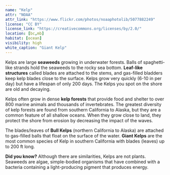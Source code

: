 ```yaml
---
name: "Kelp"
attr: "NOAA"
attr_link: "https://www.flickr.com/photos/noaaphotolib/5077882249"
license: "CC BY"
license_link: "https://creativecommons.org/licenses/by/2.0/"
location: [bc,mb]
habitat: [ocean]
visibility: high
white_caption: "Giant Kelp"
---
```

Kelps are large **seaweeds** growing in underwater forests. Balls of spaghetti-like strands hold the seaweeds to the rocky sea bottom. **Leaf-like structures** called blades are attached to the stems, and gas-filled bladders keep kelp blades close to the surface. Kelps grow very quickly (6-10 in per day) but have a lifespan of only 200 days. The Kelps you spot on the shore are old and decaying.

Kelps often grow in dense **kelp forests** that provide food and shelter to over 800 marine animals and thousands of invertebrates. The greatest diversity of kelp forests are found from southern California to Alaska, but they are a common feature of all shallow oceans. When they grow close to land, they protect the shore from erosion by decreasing the impact of the waves.

The blades/leaves of **Bull Kelps** (northern California to Alaska) are attached to gas-filled balls that float on the surface of the water. **Giant Kelps** are the most common species of Kelp in southern California with blades (leaves) up to 200 ft long. 

**Did you know?** Although there are similarities, Kelps are not plants. Seaweeds are algae, simple-bodied organisms that have combined with a bacteria containing a light-producing pigment that produces energy.
